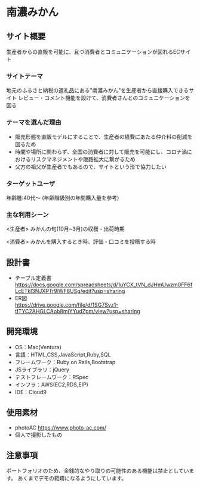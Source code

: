 # 南濃みかん
## サイト概要
生産者からの直販を可能に、且つ消費者とコミュニケーションが図れるECサイト
### サイトテーマ
地元のふるさと納税の返礼品にある"南濃みかん"を生産者から直接購入できるサイト
レビュー・コメント機能を設けて、消費者さんとのコミュニケーションを図る
### テーマを選んだ理由
- 販売形態を直販モデルにすることで、生産者の経費にあたる仲介料の削減を図るため
- 時間や場所に関わらず、全国の消費者に対して販売を可能にし、コロナ渦におけるリスクマネジメントや販路拡大に繋がるため
- 父方の祖父が生産者でもあるので、サイトという形で協力したい
### ターゲットユーザ
年齢層:40代〜
(年齢階級別の年間購入量を参考)

### 主な利用シーン
<生産者>
みかんの旬(10月~3月)の収穫・出荷時期

<消費者>
みかんを購入するとき時、評価・口コミを投稿する時

## 設計書
- テーブル定義書  
  https://docs.google.com/spreadsheets/d/1uYCX_tVN_dJHmUwzm0FF6fLcETkI3NJXPTr9iWF8USg/edit?usp=sharing
- ER図  
  https://drive.google.com/file/d/1SG7Svz1-tITYC2AHGLCAob8miYYudZpm/view?usp=sharing

## 開発環境
- OS：Mac(Ventura)
- 言語：HTML,CSS,JavaScript,Ruby,SQL
- フレームワーク：Ruby on Rails,Bootstrap
- JSライブラリ：jQuery
- テストフレームワーク：RSpec
- インフラ：AWS(EC2,RDS,EIP)
- IDE：Cloud9

## 使用素材
- photoAC
  https://www.photo-ac.com/
- 個人で撮影したもの

## 注意事項
ポートフォリオのため、金銭的なやり取りの可能性のある機能は禁止としています。
あくまでデモの範疇になるようにしています。
